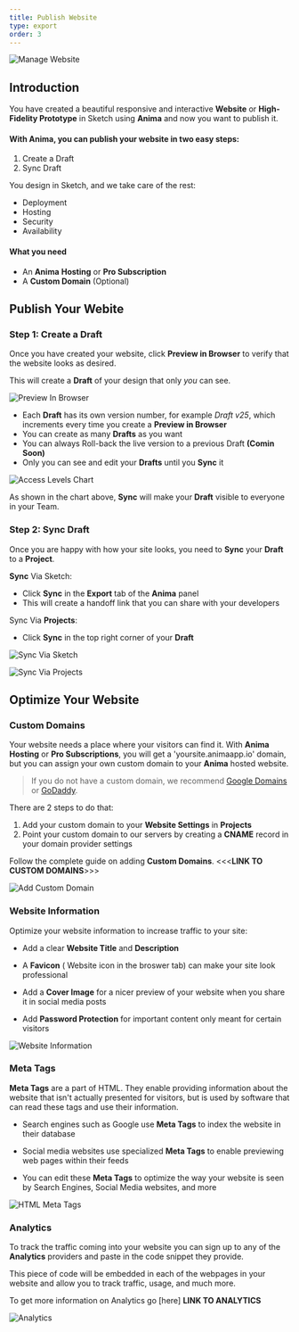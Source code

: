 ```yaml
---
title: Publish Website
type: export
order: 3
---
```

![Manage Website](https://downloads.intercomcdn.com/i/o/97134462/23831e9fe677417c689e09c0/Website+settings.gif)

## Introduction

You have created a beautiful responsive and interactive **Website** or **High-Fidelity Prototype** in Sketch using **Anima** and now you want to publish it.

#### With Anima, you can publish your website in two easy steps:

 1. Create a Draft
 2. Sync Draft

 You design in Sketch, and we take care of the rest:

-   Deployment
-   Hosting
-   Security
-   Availability

#### What you need

-   An **Anima** **Hosting** or **Pro Subscription**
-   A **Custom Domain** (Optional)

## Publish Your Webite

###  Step 1: Create a Draft

Once you have created your website, click **Preview in Browser** to verify that the website looks as desired. 

This will create a **Draft** of your design that only *you* can see.  

![Preview In Browser](https://downloads.intercomcdn.com/i/o/96796011/c4d96519f8012bf695aaa5d6/Publish_+Export.png)

-   Each **Draft** has its own version number, for example _Draft v25_, which increments every time you create a **Preview in Browser**
-   You can create as many **Drafts** as you want
-   You can always Roll-back the live version to a previous Draft **(Comin Soon)**
-   Only you can see and edit your **Drafts** until you **Sync** it

![Access Levels Chart](https://downloads.intercomcdn.com/i/o/97132213/2d7b9cf0027d463524723bbc/Access+Levels+Chart.png)

As shown in the chart above, **Sync** will make your **Draft** visible to everyone in your Team.

### Step 2: Sync Draft

Once you are happy with how your site looks, you need to **Sync** your **Draft** to a **Project**.

**Sync** Via Sketch:
 
 - Click **Sync** in the **Export** tab of the **Anima** panel
 -  This will create a handoff link that you can share with your developers
 
Sync Via **Projects**:
 - Click **Sync** in the top right corner of your **Draft**

![Sync Via Sketch](http://f.cl.ly/items/2T2b1j3C0V1E320r1B1C/Sync%20Via%20Sketch.png)

![Sync Via Projects](https://downloads.intercomcdn.com/i/o/97382223/8a3f2750b8b32d6f48c8755a/Screen+Shot+2019-01-16+at+3.46.18+PM.png)

## Optimize Your Website

### Custom Domains

Your website needs a place where your visitors can find it. With **Anima** **Hosting** or **Pro Subscriptions**, you will get a 'yoursite.animaapp.io' domain, but you  can assign your own custom domain to your **Anima** hosted website.

> If you do not have a custom domain, we recommend [Google
> Domains](https://domains.google) or [GoDaddy](http://godaddy.com).

There are 2 steps to do that:

1. Add your custom domain to your  **Website Settings** in **Projects**
2. Point your custom domain to our servers by creating a **CNAME** record in your domain provider settings

Follow the complete guide on adding **Custom Domains**. <<<**LINK TO CUSTOM DOMAINS**>>>

![Add Custom Domain](https://downloads.intercomcdn.com/i/o/96808812/24e0fac904d0e872dac7f809/Export_Manage_Add+Domain.png)

### Website Information

Optimize your website information to increase traffic to your site:

- Add a clear **Website Title** and **Description**

 -  A **Favicon** ( Website icon in the broswer tab) can make your site look professional
 
 - Add a **Cover Image** for a nicer preview of your website when you share it in social media posts
 
 - Add **Password Protection** for important content only meant for certain visitors
 

![Website Information](https://downloads.intercomcdn.com/i/o/96420438/bf2564ae7e793f37f13816c6/Screen+Shot+2019-01-11+at+3.47.34+PM.png)
### Meta Tags

**Meta Tags** are a part of HTML. They enable providing information about the website that isn't actually presented for visitors, but is used by software that can read these tags and use their information.

* Search engines such as Google use **Meta Tags** to index the website in their database

* Social media websites use specialized **Meta Tags** to enable previewing web pages within their feeds

* You can edit these **Meta Tags** to optimize the way your website is seen by Search Engines, Social Media websites, and more

![HTML Meta Tags](https://downloads.intercomcdn.com/i/o/96420774/c6fef920710636ae9933098e/Screen+Shot+2019-01-11+at+3.48.06+PM.png)
### Analytics

To track the traffic coming into your website you can sign up to any of the **Analytics** providers and paste in the code snippet they provide.

This piece of code will be embedded in each of the webpages in your website and allow you to track traffic, usage, and much more.

To get more information on Analytics go [here] **LINK TO ANALYTICS**

![Analytics](https://downloads.intercomcdn.com/i/o/96420643/0dd3e667016aea6cd42de6b4/Screen+Shot+2019-01-11+at+3.48.41+PM.png)
